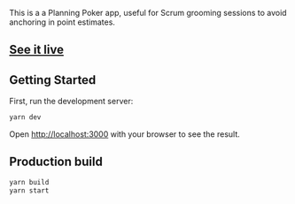 This is a a Planning Poker app, useful for Scrum grooming sessions to avoid anchoring in point estimates.

## [See it live](https://poker.ojdip.net)

## Getting Started

First, run the development server:

```bash
yarn dev
```

Open [http://localhost:3000](http://localhost:3000) with your browser to see the result.

## Production build

```bash
yarn build
yarn start
```